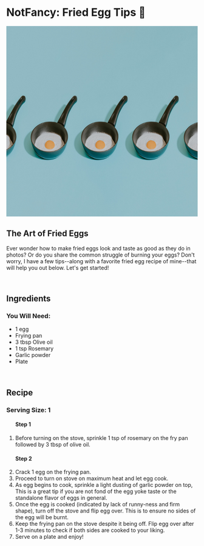 <html>
  <body>
    <h1>NotFancy: Fried Egg Tips 🍳</h1>
    <a href=https://github.com/jennisa1/NotFancy-Website><img src="https://github.com/jennisa1/NotFancy-Website/blob/main/Images/Fried%20egg%20pans.jpg?raw=true" width="600 px" height="500 px" alt="Fried egg pans"/></a>   
  <main>
  <section>
    <h2> The Art of Fried Eggs</h2>  
    <p> <!--TODO: add hook-->
      Ever wonder how to make fried eggs look and taste as good as they do in photos? Or do you share the common struggle of burning your eggs?
      Don't worry, I have a few tips--along with a favorite fried egg recipe of mine--that will help you out below. Let's get started! 
    </p>
    </section>
    <br/ >
    <section>
      <h2>Ingredients</h2>
      <h3>You Will Need:</h3>
      <ul>
        <li>1 egg</li>
        <li>Frying pan</li>
        <li>3 tbsp Olive oil</li>
        <li>1 tsp Rosemary</li>
        <li>Garlic powder</li>
        <li>Plate</li>
      </ul>
      </p>
    </section>
    <br/ >
    <section>
      <h2>Recipe</h2>
      <h3>Serving Size: 1</h3>
      <ol>
        <h4>Step 1</h4>
        <li>Before turning on the stove, sprinkle 1 tsp of rosemary on the fry pan followed by 3 tbsp of olive oil.</li>
        <h4>Step 2</h4>
        <li>Crack 1 egg on the frying pan.</li>
        <li>Proceed to turn on stove on maximum heat and let egg cook.</li>
        <li>As egg begins to cook, sprinkle a light dusting of garlic powder on top, This is a great tip if you are not 
        fond of the egg yoke taste or the standalone flavor of eggs in general.</li>
        <li>Once the egg is cooked (indicated by lack of runny-ness and firm shape), turn off the stove and flip egg over.
        This is to ensure no sides of the egg will be burnt.</li>
        <li>Keep the frying pan on the stove despite it being off. Flip egg over after 1-3 minutes to check if both sides
        are cooked to your liking.</li>
        <li>Serve on a plate and enjoy!</li>
      </ol>
    </section>
    <!--TODO: New Section + Do/Avoid List-->
   </main>
  </body>
</html>

